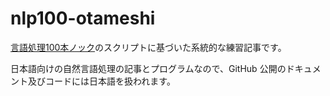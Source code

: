 # nlp100-otameshi

[言語処理100本ノック](http://www.cl.ecei.tohoku.ac.jp/nlp100)のスクリプトに基づいた系統的な練習記事です。

日本語向けの自然言語処理の記事とプログラムなので、GitHub 公開のドキュメント及びコードには日本語を扱われます。
